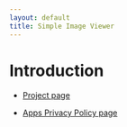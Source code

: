 ```yaml
---
layout: default
title: Simple Image Viewer
---
```


# Introduction

*  [Project page](https://github.com/torumyax/Image-viewer)  

* [Apps Privacy Policy page](https://torumyax.github.io/Image-viewer/app-privacy-policy/)  


